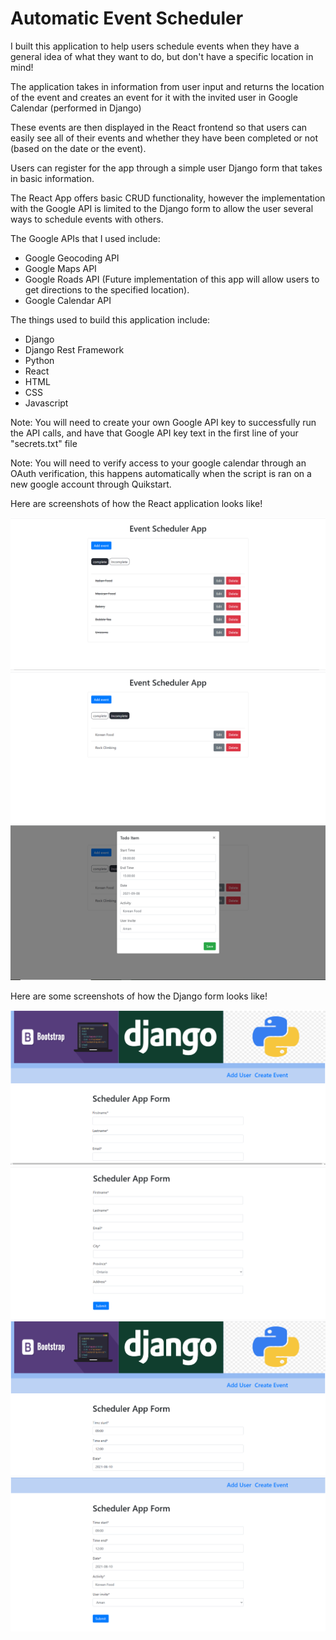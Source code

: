 <h1>Automatic Event Scheduler</h1>

<p>I built this application to help users schedule events when they have a general idea of what they want to do, but don't have a specific location in mind!  </p>

<p>The application takes in information from user input and returns the location of the event and creates an event for it with the invited user in Google Calendar (performed in Django)</p>

<p>These events are then displayed in the React frontend so that users can easily see all of their events and whether they have been completed or not (based on the date or the event). </p>

<p> Users can register for the app through a simple user Django form that takes in basic information.</p>

<p> The React App offers basic CRUD functionality, however the implementation with the Google API is limited to the Django form to allow the user several ways to schedule events with others. </p>

<p>The Google APIs that I used include:</p>
<ul>
    <li>Google Geocoding API</li>
    <li>Google Maps API</li>
    <li>Google Roads API (Future implementation of this app will allow users to get directions to the specified location). </li>
    <li>Google Calendar API</li>
</ul>

<p>
    The things used to build this application include:
    <ul>
        <li>Django</li>
        <li>Django Rest Framework</li>
        <li>Python</li>
        <li>React</li>
        <li>HTML</li>
        <li>CSS</li>
        <li>Javascript</li>
    </ul>
<p>
<p>
Note: You will need to create your own Google API key to successfully run the API calls, and have that Google API key text in the first line of your 
"secrets.txt" file
 </p>

 <p>
 Note: You will need to verify access to your google calendar through an OAuth verification, this happens automatically when the script is ran on a new google account through Quikstart.
 </p>

 <p>Here are screenshots of how the React application looks like!

![alt text](./ReadMeImages/react-complete.PNG?raw=true)
![alt text](./ReadMeImages/react-incomplete.PNG?raw=true)
![alt text](./ReadMeImages/react-modal.PNG?raw=true)

<p>Here are some screenshots of how the Django form looks like!

![alt text](./ReadMeImages/django-add-user1.PNG?raw=true)
![alt text](./ReadMeImages/django-add-user2.PNG?raw=true)
![alt text](./ReadMeImages/django-create-event1.PNG?raw=true)
![alt text](./ReadMeImages/django-create-event2.PNG?raw=true)
